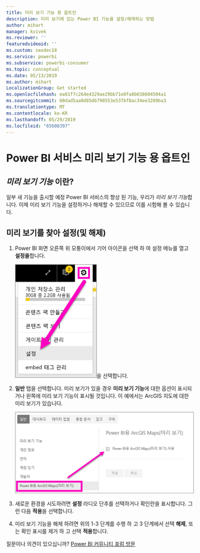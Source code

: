```yaml
---
title: 미리 보기 기능 용 옵트인
description: 미리 보기에 있는 Power BI 기능을 설정/해제하는 방법
author: mihart
manager: kvivek
ms.reviewer: ''
featuredvideoid: ''
ms.custom: seodec18
ms.service: powerbi
ms.subservice: powerbi-consumer
ms.topic: conceptual
ms.date: 05/13/2019
ms.author: mihart
LocalizationGroup: Get started
ms.openlocfilehash: ea81f7c264e4329ae29bb71e0fa8b038604504a1
ms.sourcegitcommit: 60dad5aa0d85db790553e537bf8ac34ee3289ba3
ms.translationtype: MT
ms.contentlocale: ko-KR
ms.lasthandoff: 05/29/2019
ms.locfileid: "65608397"
---
```

# <a name="opt-in-for-power-bi-service-preview-features"></a>Power BI 서비스 미리 보기 기능 용 옵트인
## <a name="what-are-preview-features"></a>*미리 보기 기능* 이란?
일부 새 기능을 출시할 예정 Power BI 서비스의 향상 된 기능, 우리가 *미리 보기 기능*합니다. 이제 미리 보기 기능을 설정하거나 해제할 수 있으므로 이를 시험해 볼 수 있습니다.


## <a name="find-previews-and-turn-them-on-and-off"></a>미리 보기를 찾아 설정(및 해제)
1. Power BI 화면 오른쪽 위 모퉁이에서 기어 아이콘을 선택 하 여 설정 메뉴를 열고 **설정을**합니다.
   
   ![설정 메뉴](./media/end-user-preview-features/power-bi-settings.png)을 선택합니다.
2. **일반** 탭을 선택합니다. 미리 보기가 있을 경우 **미리 보기 기능**에 대한 옵션이 표시되거나 왼쪽에 미리 보기 기능이 표시될 것입니다.  이 예에서는 ArcGIS 지도에 대한 미리 보기가 있습니다. 
   
   ![일반 탭](./media/end-user-preview-features/power-bi-preview-arcgis.png)
3. 새로운 환경을 시도하려면 **설정** 라디오 단추를 선택하거나 확인란을 표시합니다. 그런 다음 **적용**을 선택합니다.
4. 미리 보기 기능을 해제 하려면 위의 1-3 단계를 수행 하 고 3 단계에서 선택 **해제**, 또는 확인 표시를 제거 하 고 선택 **적용**합니다.


질문이나 의견이 있으십니까? [Power BI 커뮤니티 포럼 방문](http://community.powerbi.com/t5/Navigation-Preview-Forum/bd-p/NavigationPreview)

